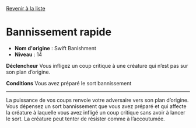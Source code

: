 [Revenir à la liste](..)

# Bannissement rapide

 * **Nom d'origine** : Swift Banishment
 * **Niveau** : 14


<p><strong>Déclencheur</strong> Vous infligez un coup critique à une créature qui n’est pas sur son plan d’origine.</p>
<p><strong>Conditions</strong> Vous avez préparé le sort bannissement</p>
<hr>
<p>La puissance de vos coups renvoie votre adversaire vers son plan d’origine. Vous dépensez un sort bannissement que vous avez préparé et qui affecte la créature à laquelle vous avez infligé un coup critique sans avoir à lancer le sort. La créature peut tenter de résister comme à l’accoutumée.</p>